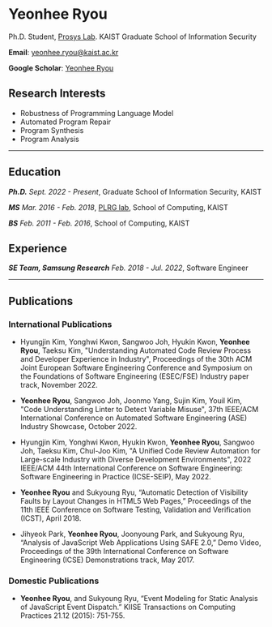 # Yeonhee Ryou

Ph.D. Student, [Prosys Lab](https://prosys.kaist.ac.kr/).
KAIST Graduate School of Information Security

**Email**: yeonhee.ryou@kaist.ac.kr

**Google Scholar**: [Yeonhee Ryou](https://scholar.google.com/citations?user=7vnGwg0AAAAJ&hl=ko)

## Research Interests
* Robustness of Programming Language Model
* Automated Program Repair
* Program Synthesis
* Program Analysis

---

## Education
***Ph.D.***
*Sept. 2022 - Present*,
Graduate School of Information Security, KAIST

***MS***
*Mar. 2016 - Feb. 2018*,
[PLRG lab](https://plrg.kaist.ac.kr/), School of Computing, KAIST

***BS***
*Feb. 2011 - Feb. 2016*,
School of Computing, KAIST

## Experience
***SE Team, Samsung Research***
*Feb. 2018 - Jul. 2022*,
Software Engineer

---

## Publications
### International Publications

* Hyungjin Kim, Yonghwi Kwon, Sangwoo Joh, Hyukin Kwon, **Yeonhee Ryou**, Taeksu Kim,
"Understanding Automated Code Review Process and Developer Experience in Industry",
Proceedings of the 30th ACM Joint European Software Engineering Conference and Symposium on the Foundations of Software Engineering
(ESEC/FSE) Industry paper track,
November 2022.

* **Yeonhee Ryou**, Sangwoo Joh, Joonmo Yang, Sujin Kim, Youil Kim,
"Code Understanding Linter to Detect Variable Misuse",
37th IEEE/ACM International Conference on Automated Software Engineering (ASE) Industry Showcase,
October 2022.

* Hyungjin Kim, Yonghwi Kwon, Hyukin Kwon, **Yeonhee Ryou**, Sangwoo Joh, Taeksu Kim, Chul-Joo Kim,
"A Unified Code Review Automation for Large-scale Industry with Diverse Development Environments",
2022 IEEE/ACM 44th International Conference on Software Engineering: Software Engineering in Practice (ICSE-SEIP),
May 2022.

* **Yeonhee Ryou** and Sukyoung Ryu,
“Automatic Detection of Visibility Faults by Layout Changes in HTML5 Web Pages,”
Proceedings of the 11th IEEE Conference on Software Testing, Validation and Verification (ICST),
April 2018.

* Jihyeok Park, **Yeonhee Ryou**, Joonyoung Park, and Sukyoung Ryu,
“Analysis of JavaScript Web Applications Using SAFE 2.0,” Demo Video,
Proceedings of the 39th International Conference on Software Engineering (ICSE) Demonstrations track,
May 2017.

### Domestic Publications
* **Yeonhee Ryou**, and Sukyoung Ryu,
“Event Modeling for Static Analysis of JavaScript Event Dispatch.”
KIISE Transactions on Computing Practices 21.12 (2015): 751-755.

